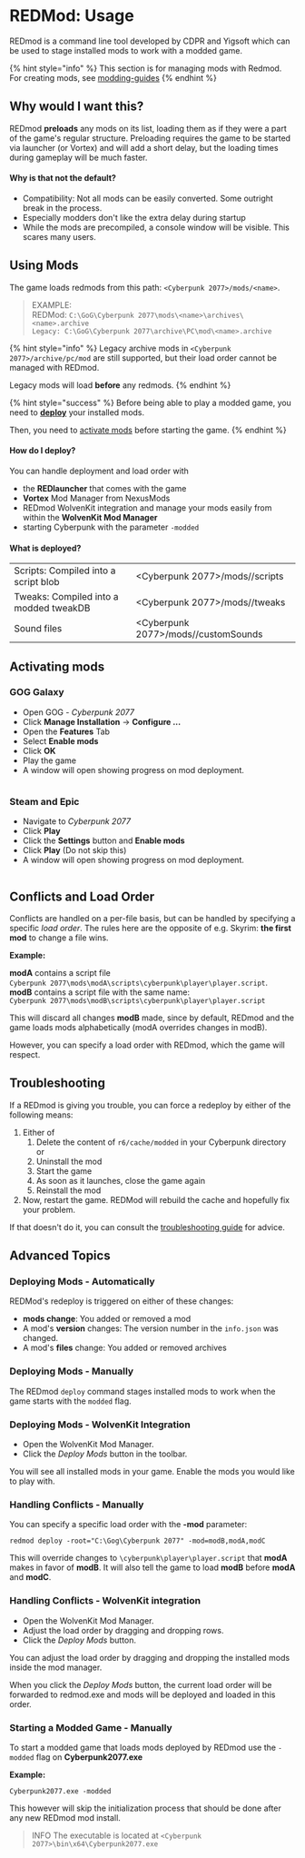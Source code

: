 # REDMod: Usage

REDmod is a command line tool developed by CDPR and Yigsoft which can be used to stage installed mods to work with a modded game.

{% hint style="info" %}
This section is for managing mods with Redmod. For creating mods, see [modding-guides](../../../for-mod-creators/modding-guides/ "mention")
{% endhint %}

## Why would I want this?

REDmod **preloads** any mods on its list, loading them as if they were a part of the game's regular structure. Preloading requires the game to be started via launcher (or Vortex) and will add a short delay, but the loading times during gameplay will be much faster.

#### Why is that not the default?

* Compatibility: Not all mods can be easily converted. Some outright break in the process.
* Especially modders don't like the extra delay during startup
* While the mods are precompiled, a console window will be visible. This scares many users.

## Using Mods

The game loads redmods from this path: `<Cyberpunk 2077>/mods/<name>`.

> EXAMPLE:\
> REDMod: `C:\GoG\Cyberpunk 2077\mods\<name>\archives\<name>.archive`\
> `Legacy: C:\GoG\Cyberpunk 2077\archive\PC\mod\<name>.archive`

{% hint style="info" %}
Legacy archive mods in `<Cyberpunk 2077>/archive/pc/mod` are still supported, but their load order cannot be managed with REDmod.

Legacy mods will load **before** any redmods.
{% endhint %}

{% hint style="success" %}
Before being able to play a modded game, you need to [**deploy**](usage.md#how-do-i-deploy) your installed mods.

Then, you need to [activate mods](usage.md#activating-mods) before starting the game.
{% endhint %}

#### How do I deploy?

You can handle deployment and load order with

* the **REDlauncher** that comes with the game
* **Vortex** Mod Manager from NexusMods
* REDmod WolvenKit integration and manage your mods easily from within the **WolvenKit Mod Manager**
* starting Cyberpunk with the parameter `-modded`

#### What is deployed?

|                                        |                                      |
| -------------------------------------- | ------------------------------------ |
| Scripts: Compiled into a script blob   | \<Cyberpunk 2077>/mods//scripts      |
| Tweaks: Compiled into a modded tweakDB | \<Cyberpunk 2077>/mods//tweaks       |
| Sound files                            | \<Cyberpunk 2077>/mods//customSounds |

## Activating mods

### **GOG Galaxy**

* Open GOG - _Cyberpunk 2077_
* Click **Manage Installation** -> **Configure ...**
* Open the **Features** Tab
* Select **Enable mods**
* Click **OK**
* Play the game
* A window will open showing progress on mod deployment.

<figure><img src="../../../.gitbook/assets/redmod_gog.png" alt=""><figcaption></figcaption></figure>

### **Steam** and **Epic**

* Navigate to _Cyberpunk 2077_
* Click **Play**
* Click the **Settings** button and **Enable mods**
* Click **Play** (Do not skip this)
* A window will open showing progress on mod deployment.

<figure><img src="../../../.gitbook/assets/gog_prelauncher.png" alt=""><figcaption></figcaption></figure>

## Conflicts and Load Order

Conflicts are handled on a per-file basis, but can be handled by specifying a specific _load order_. The rules here are the opposite of e.g. Skyrim: **the first mod** to change a file wins.

**Example:**&#x20;

**modA** contains a script file \
`Cyberpunk 2077\mods\modA\scripts\cyberpunk\player\player.script`.\
**modB** contains a script file with the same name:\
`Cyberpunk 2077\mods\modB\scripts\cyberpunk\player\player.script`

This will discard all changes **modB** made, since by default, REDmod and the game loads mods alphabetically (modA overrides changes in modB).

However, you can specify a load order with REDmod, which the game will respect.

## Troubleshooting

If a REDmod is giving you trouble, you can force a redeploy by either of the following means:

1. Either of
   1. Delete the content of `r6/cache/modded` in your Cyberpunk directory\
      or
   2. Uninstall the mod
   3. Start the game
   4. As soon as it launches, close the game again
   5. Reinstall the mod
2. Now, restart the game. REDMod will rebuild the cache and hopefully fix your problem.&#x20;

If that doesn't do it, you can consult the [troubleshooting guide](usage.md#troubleshooting) for advice.

## Advanced Topics

### Deploying Mods - Automatically

REDMod's redeploy is triggered on either of these changes:

* **mods change**: You added or removed a mod
* A mod's **version** changes: The version number in the `info.json` was changed.
* A mod's **files** change: You added or removed archives

### Deploying Mods - Manually

The REDmod `deploy` command stages installed mods to work when the game starts with the `modded` flag.

### Deploying Mods - WolvenKit Integration

* Open the WolvenKit Mod Manager.
* Click the _Deploy Mods_ button in the toolbar.

You will see all installed mods in your game. Enable the mods you would like to play with.

### Handling Conflicts - Manually

You can specify a specific load order with the **-mod** parameter:

```
redmod deploy -root="C:\Gog\Cyberpunk 2077" -mod=modB,modA,modC
```

This will override changes to `\cyberpunk\player\player.script` that **modA** makes in favor of **modB**. It will also tell the game to load **modB** before **modA** and **modC**.

### Handling Conflicts - WolvenKit integration

* Open the WolvenKit Mod Manager.
* Adjust the load order by dragging and dropping rows.
* Click the _Deploy Mods_ button.

You can adjust the load order by dragging and dropping the installed mods inside the mod manager.

When you click the _Deploy Mods_ button, the current load order will be forwarded to redmod.exe and mods will be deployed and loaded in this order.

### Starting a Modded Game - Manually

To start a modded game that loads mods deployed by REDmod use the `-modded` flag on **Cyberpunk2077.exe**

**Example:**

```
Cyberpunk2077.exe -modded
```

This however will skip the initialization process that should be done after any new REDmod mod install.

> INFO The executable is located at `<Cyberpunk 2077>\bin\x64\Cyberpunk2077.exe`

